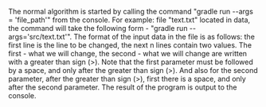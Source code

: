 The normal algorithm is started by calling the command "gradle run --args = 'file_path'" from the console. For example: file "text.txt" located in data, the command will take the following form - "gradle run --args='src/text.txt'". The format of the input data in the file is as follows: the first line is the line to be changed, the next n lines contain two values. The first - what we will change, the second - what we will change are written with a greater than sign (>). Note that the first parameter must be followed by a space, and only after the greater than sign (>). And also for the second parameter, after the greater than sign (>), first there is a space, and only after the second parameter. The result of the program is output to the console.